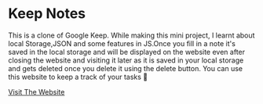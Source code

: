 # Keep Notes

This is a clone of Google Keep. While making this mini project, I learnt about local Storage,JSON and some features in JS.Once you fill in a note it's saved in the local storage and will be displayed on the website even after closing the website and visiting it later as it is saved in your local storage and gets deleted once you delete it using the delete button. You can use this website to keep a track of your tasks 🙂


[Visit The Website](https://saaketh9616-keep-notes.netlify.app/)

